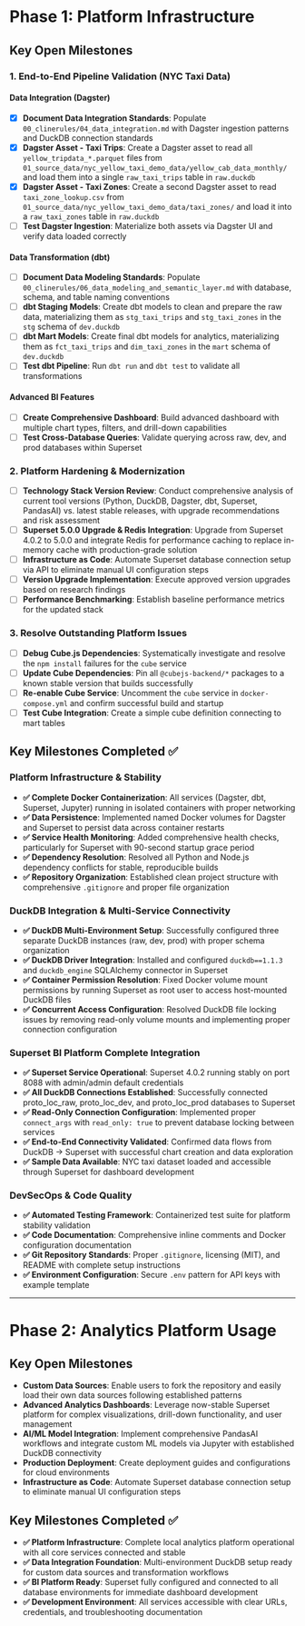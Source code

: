 # Phase 1: Platform Infrastructure

## Key Open Milestones

### **1. End-to-End Pipeline Validation (NYC Taxi Data)**

#### **Data Integration (Dagster)**
- [x] **Document Data Integration Standards**: Populate `00_clinerules/04_data_integration.md` with Dagster ingestion patterns and DuckDB connection standards
- [x] **Dagster Asset - Taxi Trips**: Create a Dagster asset to read all `yellow_tripdata_*.parquet` files from `01_source_data/nyc_yellow_taxi_demo_data/yellow_cab_data_monthly/` and load them into a single `raw_taxi_trips` table in `raw.duckdb`
- [x] **Dagster Asset - Taxi Zones**: Create a second Dagster asset to read `taxi_zone_lookup.csv` from `01_source_data/nyc_yellow_taxi_demo_data/taxi_zones/` and load it into a `raw_taxi_zones` table in `raw.duckdb`
- [ ] **Test Dagster Ingestion**: Materialize both assets via Dagster UI and verify data loaded correctly

#### **Data Transformation (dbt)**
- [ ] **Document Data Modeling Standards**: Populate `00_clinerules/06_data_modeling_and_semantic_layer.md` with database, schema, and table naming conventions
- [ ] **dbt Staging Models**: Create dbt models to clean and prepare the raw data, materializing them as `stg_taxi_trips` and `stg_taxi_zones` in the `stg` schema of `dev.duckdb`
- [ ] **dbt Mart Models**: Create final dbt models for analytics, materializing them as `fct_taxi_trips` and `dim_taxi_zones` in the `mart` schema of `dev.duckdb`
- [ ] **Test dbt Pipeline**: Run `dbt run` and `dbt test` to validate all transformations

#### **Advanced BI Features**
- [ ] **Create Comprehensive Dashboard**: Build advanced dashboard with multiple chart types, filters, and drill-down capabilities
- [ ] **Test Cross-Database Queries**: Validate querying across raw, dev, and prod databases within Superset

### **2. Platform Hardening & Modernization**
- [ ] **Technology Stack Version Review**: Conduct comprehensive analysis of current tool versions (Python, DuckDB, Dagster, dbt, Superset, PandasAI) vs. latest stable releases, with upgrade recommendations and risk assessment
- [ ] **Superset 5.0.0 Upgrade & Redis Integration**: Upgrade from Superset 4.0.2 to 5.0.0 and integrate Redis for performance caching to replace in-memory cache with production-grade solution
- [ ] **Infrastructure as Code**: Automate Superset database connection setup via API to eliminate manual UI configuration steps
- [ ] **Version Upgrade Implementation**: Execute approved version upgrades based on research findings
- [ ] **Performance Benchmarking**: Establish baseline performance metrics for the updated stack

### **3. Resolve Outstanding Platform Issues**
- [ ] **Debug Cube.js Dependencies**: Systematically investigate and resolve the `npm install` failures for the `cube` service
- [ ] **Update Cube Dependencies**: Pin all `@cubejs-backend/*` packages to a known stable version that builds successfully
- [ ] **Re-enable Cube Service**: Uncomment the `cube` service in `docker-compose.yml` and confirm successful build and startup
- [ ] **Test Cube Integration**: Create a simple cube definition connecting to mart tables

## Key Milestones Completed ✅

### **Platform Infrastructure & Stability**
- **✅ Complete Docker Containerization**: All services (Dagster, dbt, Superset, Jupyter) running in isolated containers with proper networking
- **✅ Data Persistence**: Implemented named Docker volumes for Dagster and Superset to persist data across container restarts
- **✅ Service Health Monitoring**: Added comprehensive health checks, particularly for Superset with 90-second startup grace period
- **✅ Dependency Resolution**: Resolved all Python and Node.js dependency conflicts for stable, reproducible builds
- **✅ Repository Organization**: Established clean project structure with comprehensive `.gitignore` and proper file organization

### **DuckDB Integration & Multi-Service Connectivity**
- **✅ DuckDB Multi-Environment Setup**: Successfully configured three separate DuckDB instances (raw, dev, prod) with proper schema organization
- **✅ DuckDB Driver Integration**: Installed and configured `duckdb==1.1.3` and `duckdb_engine` SQLAlchemy connector in Superset
- **✅ Container Permission Resolution**: Fixed Docker volume mount permissions by running Superset as root user to access host-mounted DuckDB files
- **✅ Concurrent Access Configuration**: Resolved DuckDB file locking issues by removing read-only volume mounts and implementing proper connection configuration

### **Superset BI Platform Complete Integration**
- **✅ Superset Service Operational**: Superset 4.0.2 running stably on port 8088 with admin/admin default credentials
- **✅ All DuckDB Connections Established**: Successfully connected proto_loc_raw, proto_loc_dev, and proto_loc_prod databases to Superset
- **✅ Read-Only Connection Configuration**: Implemented proper `connect_args` with `read_only: true` to prevent database locking between services
- **✅ End-to-End Connectivity Validated**: Confirmed data flows from DuckDB → Superset with successful chart creation and data exploration
- **✅ Sample Data Available**: NYC taxi dataset loaded and accessible through Superset for dashboard development

### **DevSecOps & Code Quality**
- **✅ Automated Testing Framework**: Containerized test suite for platform stability validation
- **✅ Code Documentation**: Comprehensive inline comments and Docker configuration documentation
- **✅ Git Repository Standards**: Proper `.gitignore`, licensing (MIT), and README with complete setup instructions
- **✅ Environment Configuration**: Secure `.env` pattern for API keys with example template

----

# Phase 2: Analytics Platform Usage

## Key Open Milestones
- **Custom Data Sources**: Enable users to fork the repository and easily load their own data sources following established patterns  
- **Advanced Analytics Dashboards**: Leverage now-stable Superset platform for complex visualizations, drill-down functionality, and user management
- **AI/ML Model Integration**: Implement comprehensive PandasAI workflows and integrate custom ML models via Jupyter with established DuckDB connectivity
- **Production Deployment**: Create deployment guides and configurations for cloud environments
- **Infrastructure as Code**: Automate Superset database connection setup to eliminate manual UI configuration steps

## Key Milestones Completed ✅
- **✅ Platform Infrastructure**: Complete local analytics platform operational with all core services connected and stable
- **✅ Data Integration Foundation**: Multi-environment DuckDB setup ready for custom data sources and transformation workflows  
- **✅ BI Platform Ready**: Superset fully configured and connected to all database environments for immediate dashboard development
- **✅ Development Environment**: All services accessible with clear URLs, credentials, and troubleshooting documentation
